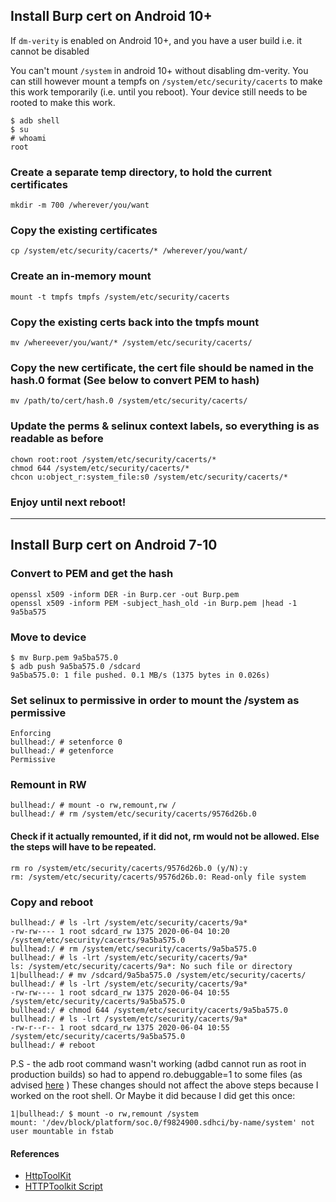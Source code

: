 
## Install Burp cert on Android 10+ 


If `dm-verity` is enabled on Android 10+, and you have a user build i.e. it cannot be disabled 

You can't mount `/system` in android 10+ without disabling dm-verity. You can still however mount a tempfs on `/system/etc/security/cacerts` to make this work temporarily (i.e. until you reboot). Your device still needs to be rooted to make this work.

```
$ adb shell
$ su
# whoami
root
```

### Create a separate temp directory, to hold the current certificates 

`mkdir -m 700 /wherever/you/want
`

### Copy the existing certificates

`cp /system/etc/security/cacerts/* /wherever/you/want/
`

### Create an in-memory mount

`mount -t tmpfs tmpfs /system/etc/security/cacerts
`

### Copy the existing certs back into the tmpfs mount

`mv /whereever/you/want/* /system/etc/security/cacerts/
`

### Copy the new certificate, the cert file should be named in the hash.0 format (See below to convert PEM to hash)

`mv /path/to/cert/hash.0 /system/etc/security/cacerts/
`

### Update the perms & selinux context labels, so everything is as readable as before

```
chown root:root /system/etc/security/cacerts/*
chmod 644 /system/etc/security/cacerts/*
chcon u:object_r:system_file:s0 /system/etc/security/cacerts/*
```

### Enjoy until next reboot! 

-----------------------------------------------------------------------------------------------


## Install Burp cert on Android 7-10 

### Convert to PEM and get the hash

```
openssl x509 -inform DER -in Burp.cer -out Burp.pem
openssl x509 -inform PEM -subject_hash_old -in Burp.pem |head -1
9a5ba575
```

### Move to device

```
$ mv Burp.pem 9a5ba575.0
$ adb push 9a5ba575.0 /sdcard
9a5ba575.0: 1 file pushed. 0.1 MB/s (1375 bytes in 0.026s)
```

### Set selinux to permissive in order to mount the /system as permissive

```bullhead:/ # getenforce
Enforcing
bullhead:/ # setenforce 0
bullhead:/ # getenforce                                                                                                                                               
Permissive
```

### Remount in RW

```
bullhead:/ # mount -o rw,remount,rw /
bullhead:/ # rm /system/etc/security/cacerts/9576d26b.0                                                                                                             

```

#### Check if it actually remounted, if it did not, rm would not be allowed. Else the steps will have to be repeated.

```
rm ro /system/etc/security/cacerts/9576d26b.0 (y/N):y
rm: /system/etc/security/cacerts/9576d26b.0: Read-only file system
```

### Copy and reboot

```
bullhead:/ # ls -lrt /system/etc/security/cacerts/9a*
-rw-rw---- 1 root sdcard_rw 1375 2020-06-04 10:20 /system/etc/security/cacerts/9a5ba575.0
bullhead:/ # rm /system/etc/security/cacerts/9a5ba575.0
bullhead:/ # ls -lrt /system/etc/security/cacerts/9a*                                                                                                                 
ls: /system/etc/security/cacerts/9a*: No such file or directory
1|bullhead:/ # mv /sdcard/9a5ba575.0 /system/etc/security/cacerts/                                                                                                    
bullhead:/ # ls -lrt /system/etc/security/cacerts/9a*                                                                                                                 
-rw-rw---- 1 root sdcard_rw 1375 2020-06-04 10:55 /system/etc/security/cacerts/9a5ba575.0
bullhead:/ # chmod 644 /system/etc/security/cacerts/9a5ba575.0
bullhead:/ # ls -lrt /system/etc/security/cacerts/9a*                                                                                                                 
-rw-r--r-- 1 root sdcard_rw 1375 2020-06-04 10:55 /system/etc/security/cacerts/9a5ba575.0
bullhead:/ # reboot
```

P.S - the adb root command wasn't working (adbd cannot run as root in production builds) so had to append ro.debuggable=1 to some files (as advised [here](https://stackoverflow.com/questions/25477424/adb-shell-su-works-but-adb-root-does-not) ) 
These changes should not affect the above steps because I worked on the root shell.  Or Maybe it did because I did get this once:
```
1|bullhead:/ $ mount -o rw,remount /system
mount: '/dev/block/platform/soc.0/f9824900.sdhci/by-name/system' not user mountable in fstab
```

#### References 
- [HttpToolKit](https://httptoolkit.tech/docs/guides/android/#adb-interception)
- [HTTPToolkit Script](https://github.com/httptoolkit/httptoolkit-server/blob/master/src/interceptors/android/adb-commands.ts#L206)



